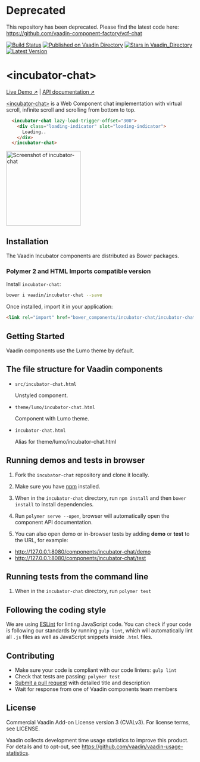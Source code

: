 # Deprecated 
This repository has been deprecated. Please find the latest code here: 
https://github.com/vaadin-component-factory/vcf-chat


[![Build Status](https://travis-ci.org/vaadin/incubator-chat.svg?branch=master)](https://travis-ci.org/vaadin/incubator-chat)
[![Published on Vaadin  Directory](https://img.shields.io/badge/Vaadin%20Directory-published-00b4f0.svg)](https://vaadin.com/directory/component/vaadinincubator-chat)
[![Stars in Vaadin_Directory](https://img.shields.io/vaadin-directory/stars/vaadinincubator-chat.svg)](https://vaadin.com/directory/component/vaadinincubator-chat)
[![Latest Version](https://img.shields.io/vaadin-directory/v/vaadinincubator-chat.svg)](https://vaadin.com/directory/component/vaadinincubator-chat)

# &lt;incubator-chat&gt;

[Live Demo ↗](http://incubator.app.fi/incubator-chat-demo)
|
[API documentation ↗](https://vaadin.com/directory/component/vaadinincubator-chat)


[&lt;incubator-chat&gt;](https://vaadin.com/directory/component/vaadinincubator-chat) is a Web Component chat implementation with virtual scroll, infinite scroll and scrolling from bottom to top.

```html
  <incubator-chat lazy-load-trigger-offset="300">
    <div class="loading-indicator" slot="loading-indicator">
      Loading..
    </div>
  </incubator-chat>
```

[<img src="https://raw.githubusercontent.com/vaadin/incubator-chat/master/screenshot.png" width="200" alt="Screenshot of incubator-chat">](https://vaadin.com/directory/component/vaadinincubator-chat)


## Installation

The Vaadin Incubator components are distributed as Bower packages.

### Polymer 2 and HTML Imports compatible version

Install `incubator-chat`:

```sh
bower i vaadin/incubator-chat --save
```

Once installed, import it in your application:

```html
<link rel="import" href="bower_components/incubator-chat/incubator-chat.html">
```

## Getting Started

Vaadin components use the Lumo theme by default.

## The file structure for Vaadin components

- `src/incubator-chat.html`

  Unstyled component.

- `theme/lumo/incubator-chat.html`

  Component with Lumo theme.

- `incubator-chat.html`

  Alias for theme/lumo/incubator-chat.html


## Running demos and tests in browser

1. Fork the `incubator-chat` repository and clone it locally.

1. Make sure you have [npm](https://www.npmjs.com/) installed.

1. When in the `incubator-chat` directory, run `npm install` and then `bower install` to install dependencies.

1. Run `polymer serve --open`, browser will automatically open the component API documentation.

1. You can also open demo or in-browser tests by adding **demo** or **test** to the URL, for example:

  - http://127.0.0.1:8080/components/incubator-chat/demo
  - http://127.0.0.1:8080/components/incubator-chat/test


## Running tests from the command line

1. When in the `incubator-chat` directory, run `polymer test`


## Following the coding style

We are using [ESLint](http://eslint.org/) for linting JavaScript code. You can check if your code is following our standards by running `gulp lint`, which will automatically lint all `.js` files as well as JavaScript snippets inside `.html` files.


## Contributing

  - Make sure your code is compliant with our code linters: `gulp lint`
  - Check that tests are passing: `polymer test`
  - [Submit a pull request](https://www.digitalocean.com/community/tutorials/how-to-create-a-pull-request-on-github) with detailed title and description
  - Wait for response from one of Vaadin components team members


## License

Commercial Vaadin Add-on License version 3 (CVALv3). For license terms, see LICENSE.

Vaadin collects development time usage statistics to improve this product. For details and to opt-out, see https://github.com/vaadin/vaadin-usage-statistics.
